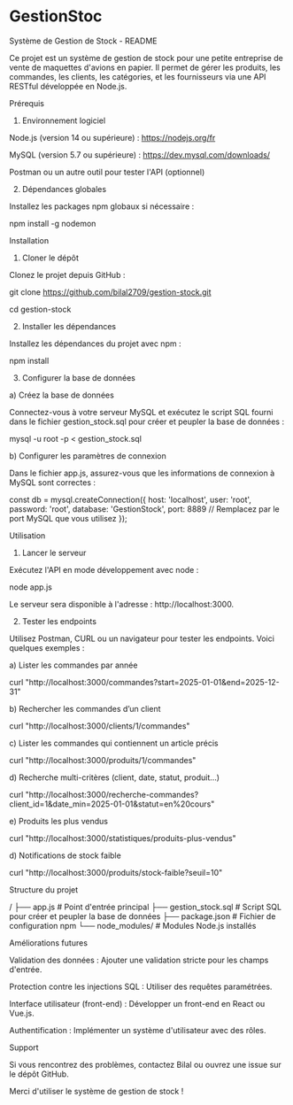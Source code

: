 # GestionStoc

Système de Gestion de Stock - README

Ce projet est un système de gestion de stock pour une petite entreprise de vente de maquettes d'avions en papier. Il permet de gérer les produits, les commandes, les clients, les catégories, et les fournisseurs via une API RESTful développée en Node.js.

Prérequis

1. Environnement logiciel

Node.js (version 14 ou supérieure) : https://nodejs.org/fr

MySQL (version 5.7 ou supérieure) : https://dev.mysql.com/downloads/

Postman ou un autre outil pour tester l'API (optionnel)

2. Dépendances globales

Installez les packages npm globaux si nécessaire :

npm install -g nodemon

Installation

1. Cloner le dépôt

Clonez le projet depuis GitHub :

git clone https://github.com/bilal2709/gestion-stock.git


cd gestion-stock

2. Installer les dépendances

Installez les dépendances du projet avec npm :

npm install

3. Configurer la base de données

a) Créez la base de données

Connectez-vous à votre serveur MySQL et exécutez le script SQL fourni dans le fichier gestion_stock.sql pour créer et peupler la base de données :

mysql -u root -p < gestion_stock.sql

b) Configurer les paramètres de connexion

Dans le fichier app.js, assurez-vous que les informations de connexion à MySQL sont correctes :

const db = mysql.createConnection({
  host: 'localhost',
  user: 'root',
  password: 'root',
  database: 'GestionStock',
  port: 8889 // Remplacez par le port MySQL que vous utilisez
});

Utilisation

1. Lancer le serveur

Exécutez l'API en mode développement avec node :

node app.js

Le serveur sera disponible à l'adresse : http://localhost:3000.

2. Tester les endpoints

Utilisez Postman, CURL ou un navigateur pour tester les endpoints. Voici quelques exemples :

a) Lister les commandes par année

curl "http://localhost:3000/commandes?start=2025-01-01&end=2025-12-31"

b) Rechercher les commandes d’un client

curl "http://localhost:3000/clients/1/commandes"

c) Lister les commandes qui contiennent un article précis

curl "http://localhost:3000/produits/1/commandes"

d) Recherche multi-critères (client, date, statut, produit...)

curl "http://localhost:3000/recherche-commandes?client_id=1&date_min=2025-01-01&statut=en%20cours"

e) Produits les plus vendus 

curl "http://localhost:3000/statistiques/produits-plus-vendus"

d) Notifications de stock faible

curl "http://localhost:3000/produits/stock-faible?seuil=10"

Structure du projet

/
├── app.js               # Point d'entrée principal
├── gestion_stock.sql    # Script SQL pour créer et peupler la base de données
├── package.json         # Fichier de configuration npm
└── node_modules/        # Modules Node.js installés

Améliorations futures

Validation des données : Ajouter une validation stricte pour les champs d'entrée.

Protection contre les injections SQL : Utiliser des requêtes paramétrées.

Interface utilisateur (front-end) : Développer un front-end en React ou Vue.js.

Authentification : Implémenter un système d'utilisateur avec des rôles.

Support

Si vous rencontrez des problèmes, contactez Bilal ou ouvrez une issue sur le dépôt GitHub.

Merci d'utiliser le système de gestion de stock !
